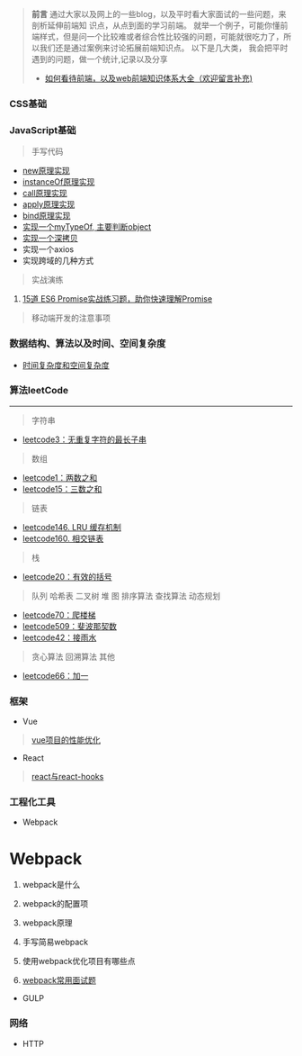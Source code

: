 > **前言**
> 通过大家以及网上的一些blog，以及平时看大家面试的一些问题，来剖析延伸前端知
识点，从点到面的学习前端。
> 就举一个例子，可能你懂前端样式，但是问一个比较难或者综合性比较强的问题，可能就很吃力了，所以我们还是通过案例来讨论拓展前端知识点。
> 以下是几大类， 我会把平时遇到的问题，做一个统计,记录以及分享
> * [如何看待前端，以及web前端知识体系大全（欢迎留言补充)](https://github.com/icshan/FrontEnd-Notes/issues/1)

### CSS基础

### JavaScript基础
> 手写代码
- [new原理实现](https://github.com/icshan/FrontEnd-Notes/issues/11)
- [instanceOf原理实现](https://github.com/icshan/FrontEnd-Notes/issues/12)
- [call原理实现](https://github.com/icshan/FrontEnd-Notes/issues/13)
- [apply原理实现](https://github.com/icshan/FrontEnd-Notes/issues/14)
- [bind原理实现](https://github.com/icshan/FrontEnd-Notes/issues/17)
- [实现一个myTypeOf, 主要判断object](https://github.com/icshan/FrontEnd-Notes/issues/15)
- [实现一个深拷贝](https://github.com/icshan/FrontEnd-Notes/issues/16)
- 实现一个axios
- 实现跨域的几种方式



> 实战演练
1. [15道 ES6 Promise实战练习题，助你快速理解Promise](https://mp.weixin.qq.com/s/rslrMX_IPzB8RMjTh05nbw)
> 移动端开发的注意事项

### 数据结构、算法以及时间、空间复杂度

- [时间复杂度和空间复杂度](https://github.com/icshan/FrontEnd-Notes/issues/6)
### 算法leetCode 
---
> 字符串
- [leetcode3：无重复字符的最长子串](https://github.com/icshan/FrontEnd-Notes/issues/2)

> 数组
- [leetcode1：两数之和](https://github.com/icshan/FrontEnd-Notes/issues/3)
- [leetcode15：三数之和](https://github.com/icshan/FrontEnd-Notes/issues/4)
> 链表
- [leetcode146. LRU 缓存机制](https://github.com/icshan/FrontEnd-Notes/issues/18)
- [leetcode160. 相交链表](https://github.com/icshan/FrontEnd-Notes/issues/19)
> 栈
- [leetcode20：有效的括号](https://github.com/icshan/FrontEnd-Notes/issues/5)
> 队列
> 哈希表
> 二叉树
> 堆
> 图
> 排序算法
> 查找算法
> 动态规划
- [leetcode70：爬楼梯](https://github.com/icshan/FrontEnd-Notes/issues/7)
- [leetcode509：斐波那契数](https://github.com/icshan/FrontEnd-Notes/issues/7)
- [leetcode42：接雨水](https://github.com/icshan/FrontEnd-Notes/issues/8)
> 贪心算法
> 回溯算法
> 其他
- [leetcode66：加一](https://github.com/icshan/FrontEnd-Notes/issues/8)

### 框架

- Vue
> [vue项目的性能优化](https://github.com/icshan/FrontEnd-Notes/issues/7)
- React
> [react与react-hooks](https://github.com/icshan/FrontEnd-Notes/issues/7)
### 工程化工具

- Webpack
# Webpack

1. webpack是什么

2. webpack的配置项

3. webpack原理

4. 手写简易webpack

5. 使用webpack优化项目有哪些点

6. [webpack常用面试题](https://github.com/icshan/FrontEnd-Notes/issues/10)

- GULP

### 网络

- HTTP

